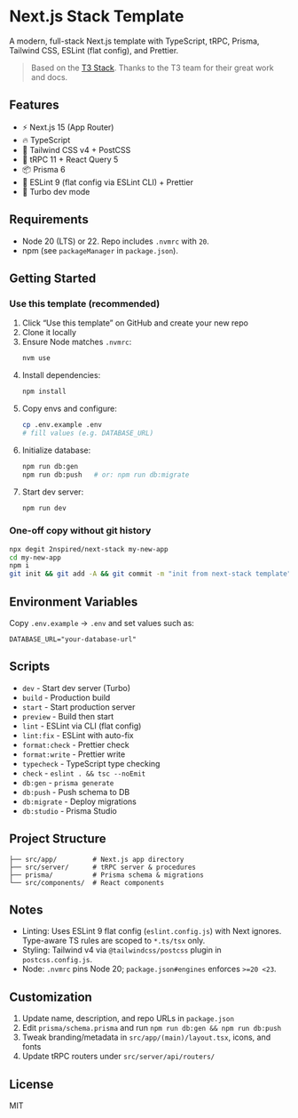 # Next.js Stack Template

A modern, full-stack Next.js template with TypeScript, tRPC, Prisma, Tailwind CSS, ESLint (flat config), and Prettier.

> Based on the [T3 Stack](https://create.t3.gg/). Thanks to the T3 team for their great work and docs.

## Features

- ⚡️ Next.js 15 (App Router)
- 🔥 TypeScript
- 🎨 Tailwind CSS v4 + PostCSS
- 🔐 tRPC 11 + React Query 5
- 📦 Prisma 6
- 🧹 ESLint 9 (flat config via ESLint CLI) + Prettier
- 🚀 Turbo dev mode

## Requirements

- Node 20 (LTS) or 22. Repo includes `.nvmrc` with `20`.
- npm (see `packageManager` in `package.json`).

## Getting Started

### Use this template (recommended)

1. Click “Use this template” on GitHub and create your new repo
2. Clone it locally
3. Ensure Node matches `.nvmrc`:
   ```bash
   nvm use
   ```
4. Install dependencies:
   ```bash
   npm install
   ```
5. Copy envs and configure:
   ```bash
   cp .env.example .env
   # fill values (e.g. DATABASE_URL)
   ```
6. Initialize database:
   ```bash
   npm run db:gen
   npm run db:push   # or: npm run db:migrate
   ```
7. Start dev server:
   ```bash
   npm run dev
   ```

### One-off copy without git history

```bash
npx degit 2nspired/next-stack my-new-app
cd my-new-app
npm i
git init && git add -A && git commit -m "init from next-stack template"
```

## Environment Variables

Copy `.env.example` → `.env` and set values such as:

```env
DATABASE_URL="your-database-url"
```

## Scripts

- `dev` - Start dev server (Turbo)
- `build` - Production build
- `start` - Start production server
- `preview` - Build then start
- `lint` - ESLint via CLI (flat config)
- `lint:fix` - ESLint with auto-fix
- `format:check` - Prettier check
- `format:write` - Prettier write
- `typecheck` - TypeScript type checking
- `check` - `eslint . && tsc --noEmit`
- `db:gen` - `prisma generate`
- `db:push` - Push schema to DB
- `db:migrate` - Deploy migrations
- `db:studio` - Prisma Studio

## Project Structure

```
├── src/app/         # Next.js app directory
├── src/server/      # tRPC server & procedures
├── prisma/          # Prisma schema & migrations
└── src/components/  # React components
```

## Notes

- Linting: Uses ESLint 9 flat config (`eslint.config.js`) with Next ignores. Type-aware TS rules are scoped to `*.ts/tsx` only.
- Styling: Tailwind v4 via `@tailwindcss/postcss` plugin in `postcss.config.js`.
- Node: `.nvmrc` pins Node 20; `package.json#engines` enforces `>=20 <23`.

## Customization

1. Update name, description, and repo URLs in `package.json`
2. Edit `prisma/schema.prisma` and run `npm run db:gen && npm run db:push`
3. Tweak branding/metadata in `src/app/(main)/layout.tsx`, icons, and fonts
4. Update tRPC routers under `src/server/api/routers/`

## License

MIT
